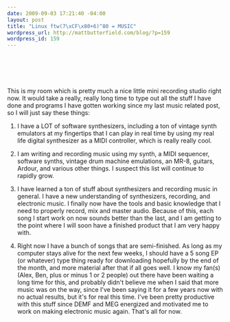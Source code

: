 ```yaml
--- 
date: 2009-09-03 17:21:40 -04:00
layout: post
title: "Linux ftw(7\xCF\x80+6)^80 = MUSIC"
wordpress_url: http://mattbutterfield.com/blog/?p=159
wordpress_id: 159
---
```

<p><P align "left">&nbsp;</P></p>
<p style="text-align: center;"><img src="http://mattbutterfield.com/blogpics/keysandmidi.jpg" alt="" /></p>
<p style="text-align: center;"></p>
<p><P align "left">&nbsp;</P></p>

This is my room which is pretty much a nice little mini recording studio right now.  It would take a really, really long time to type out all the stuff I have done and programs I have gotten working since my last music related post, so I will just say these things:  

1.  I have a LOT of software synthesizers, including a ton of vintage synth emulators at my fingertips that I can play in real time by using my real life digital synthesizer as a MIDI controller, which is really really cool.

2.  I am writing and recording music using my synth, a MIDI sequencer, software synths, vintage drum machine emulations, an MR-8, guitars, Ardour, and various other things.  I suspect this list will continue to rapidly grow. 

3.  I have learned a ton of stuff about synthesizers and recording music in general.  I have a new understanding of synthesizers, recording, and electronic music.  I finally now have the tools and basic knowledge that I need to properly record, mix and master audio.  Because of this, each song I start work on now sounds better than the last, and I am getting to the point where I will soon have a finished product that I am very happy with.  

4.  Right now I have a bunch of songs that are semi-finished.  As long as my computer stays alive for the next few weeks, I should have a 5 song EP (or whatever) type thing ready for downloading hopefully by the end of the month, and more material after that if all goes well.  I know my fan(s) (Alex, Ben, plus or minus 1 or 2 people) out there have been waiting a long time for this, and probably didn't believe me when I said that more music was on the way, since I've been saying it for a few years now with no actual results, but it's for real this time.  I've been pretty productive with this stuff since DEMF and MEG energized and motivated me to work on making electronic music again.  That's all for now.

<p><P align "left">&nbsp;</P></p>
<p style="text-align: center;"><img src="http://www.mattbutterfield.com/blogpics/room.jpg" alt="" /></p>
<p style="text-align: center;"></p>
<p><P align "left">&nbsp;</P></p>
